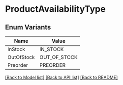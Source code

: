 # ProductAvailabilityType

## Enum Variants

| Name | Value |
|---- | -----|
| InStock | IN_STOCK |
| OutOfStock | OUT_OF_STOCK |
| Preorder | PREORDER |


[[Back to Model list]](../README.md#documentation-for-models) [[Back to API list]](../README.md#documentation-for-api-endpoints) [[Back to README]](../README.md)


